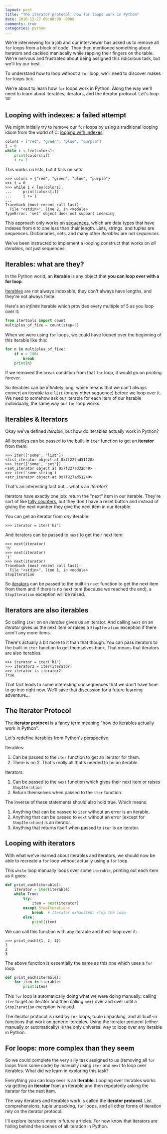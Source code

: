 ```yaml
---
layout: post
title: "The iterator protocol: how for loops work in Python"
date: 2016-12-27 09:00:00 -0800
comments: true
categories: python
---
```


We're interviewing for a job and our interviewer has asked us to remove all `for` loops from a block of code.  They then mentioned something about iterators and cackled maniacally while rapping their fingers on the table.  We're nervous and frustrated about being assigned this ridiculous task, but we'll try our best.

To understand how to loop without a `for` loop, we'll need to discover makes `for` loops tick.

We're about to learn how `for` loops work in Python.  Along the way we'll need to learn about iterables, iterators, and the iterator protocol.  Let's loop. ➿


## Looping with indexes: a failed attempt

We might initially try to remove our `for` loops by using a traditional looping idiom from the world of C: [looping with indexes][loop with indexes].

```python
colors = ["red", "green", "blue", "purple"]
i = 0
while i < len(colors):
    print(colors[i])
    i += 1
```

This works on lists, but it fails on sets:

```pycon
>>> colors = {"red", "green", "blue", "purple"}
>>> i = 0
>>> while i < len(colors):
...     print(colors[i])
...     i += 1
...
Traceback (most recent call last):
  File "<stdin>", line 2, in <module>
TypeError: 'set' object does not support indexing
```

This approach only works on [sequences][], which are data types that have indexes from `0` to one less than their length.  Lists, strings, and tuples are sequences.  Dictionaries, sets, and many other *iterables* are not *sequences*.

We've been instructed to implement a looping construct that works on *all iterables*, not just sequences.


## Iterables: what are they?

In the Python world, an **iterable** is any object that **you can loop over with a for loop**.

[Iterables][] are not always indexable, they don't always have lengths, and they're not always finite.

Here's an *infinite* iterable which provides every multiple of 5 as you loop over it:

```python
from itertools import count
multiples_of_five = count(step=5)
```

When we were using `for` loops, we could have looped over the beginning of this iterable like this:

```python
for n in multiples_of_five:
    if n > 100:
        break
    print(n)
```

If we removed the `break` condition from that `for` loop, it would go on printing forever.

So iterables can be infinitely long: which means that we can't always convert an iterable to a `list` (or any other sequence) before we loop over it.  We need to somehow ask our iterable for each item of our iterable individually, the same way our `for` loop works.


## Iterables & Iterators

Okay we've defined *iterable*, but how do iterables actually work in Python?

All [iterables][] can be passed to the built-in `iter` function to get an **iterator** from them.

```pycon
>>> iter(['some', 'list'])
<list_iterator object at 0x7f227ad51128>
>>> iter({'some', 'set'})
<set_iterator object at 0x7f227ad32b40>
>>> iter('some string')
<str_iterator object at 0x7f227ad51240>
```

That's an interesting fact but... what's an *iterator*?

Iterators have exactly one job: return the "next" item in our iterable.  They're sort of like [tally counters][], but they don't have a reset button and instead of giving the next number they give the next item in our iterable.

You can get an iterator from *any* iterable:

```pycon
>>> iterator = iter('hi')
```

And iterators can be passed to ``next`` to get their next item:

```pycon
>>> next(iterator)
'h'
>>> next(iterator)
'i'
>>> next(iterator)
Traceback (most recent call last):
  File "<stdin>", line 1, in <module>
StopIteration
```

So [iterators][] can be passed to the built-in `next` function to get the next item from them and if there is no next item (because we reached the end), a `StopIteration` exception will be raised.


## Iterators are also iterables

So calling `iter` on an *iterable* gives us an iterator.  And calling `next` on an *iterator* gives us the next item or raises a `StopIteration` exception if there aren't any more items.

There's actually a bit more to it than that though.  You can pass iterators to the built-in `iter` function to get themselves back.  That means that iterators are also iterables.

```pycon
>>> iterator = iter('hi')
>>> iterator2 = iter(iterator)
>>> iterator is iterator2
True
```

That fact leads to some interesting consequences that we don't have time to go into right now.  We'll save that discussion for a future learning adventure...


## The Iterator Protocol

The **iterator protocol** is a fancy term meaning "how do iterables actually work in Python".

Let's redefine iterables from Python's perspective.

Iterables:

1. Can be passed to the `iter` function to get an iterator for them.
2. There is no 2.  That's *really* all that's needed to be an iterable.

Iterators:

1. Can be passed to the `next` function which gives their next item or raises `StopIteration`
2. Return themselves when passed to the `iter` function.

The inverse of these statements should also hold true.  Which means:

1. Anything that can be passed to `iter` without an error is an iterable.
2. Anything that can be passed to `next` without an error (except for `StopIteration`) is an iterator.
3. Anything that returns itself when passed to `iter` is an iterator.


## Looping with iterators

With what we've learned about iterables and iterators, we should now be able to recreate a `for` loop without actually using a `for` loop.

This `while` loop manually loops over some `iterable`, printing out each item as it goes:

```python
def print_each(iterable):
    iterator = iter(iterable)
    while True:
        try:
            item = next(iterator)
        except StopIteration:
            break  # Iterator exhausted: stop the loop
        else:
            print(item)
```

We can call this function with any iterable and it will loop over it:

```pycon
>>> print_each({1, 2, 3})
1
2
3
```

The above function is essentially the same as this one which uses a `for` loop:

```python
def print_each(iterable):
    for item in iterable:
        print(item)
```

This `for` loop is automatically doing what we were doing manually: calling `iter` to get an iterator and then calling `next` over and over until a `StopIteration` exception is raised.

The iterator protocol is used by `for` loops, tuple unpacking, and all built-in functions that work on generic iterables.  Using the iterator protocol (either manually or automatically) is the only universal way to loop over any iterable in Python.


## For loops: more complex than they seem

So we could complete the very silly task assigned to us (removing all `for` loops from some code) by manually using `iter` and `next` to loop over iterables.  What did we learn in exploring this task?

Everything you can loop over is an **iterable**.  Looping over iterables works via getting an **iterator** from an iterable and then repeatedly asking the iterator for the next item.

The way iterators and iterables work is called the **iterator protocol**.  List comprehensions, tuple unpacking, `for` loops, and all other forms of iteration rely on the iterator protocol.

I'll explore iterators more in future articles.  For now know that iterators are hiding behind the scenes of all iteration in Python.

[loop with indexes]: http://treyhunner.com/2016/04/how-to-loop-with-indexes-in-python/
[sequences]: https://docs.python.org/3/glossary.html#term-sequence
[iterables]: https://docs.python.org/3/glossary.html#term-iterable
[iterators]: https://docs.python.org/3/glossary.html#term-iterator
[tally counters]: https://en.wikipedia.org/wiki/Tally_counter
